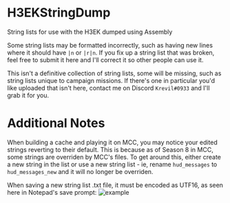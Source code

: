 # H3EKStringDump
String lists for use with the H3EK dumped using Assembly

Some string lists may be formatted incorrectly, such as having new lines where it should have `|n` or `|r|n`. If you fix up a string list that was broken, feel free to submit it here and I'll correct it so other people can use it.

This isn't a definitive collection of string lists, some will be missing, such as string lists unique to campaign missions. If there's one in particular you'd like uploaded that isn't here, contact me on Discord `Krevil#0933` and I'll grab it for you.

# Additional Notes

When building a cache and playing it on MCC, you may notice your edited strings reverting to their default. This is because as of Season 8 in MCC, some strings are overriden by MCC's files. To get around this, either create a new string in the list or use a new string list - ie, rename `hud_messages` to `hud_messages_new` and it will no longer be overriden.

When saving a new string list .txt file, it must be encoded as UTF16, as seen here in Notepad's save prompt:
![example](https://i.imgur.com/96uWbZj.png)
